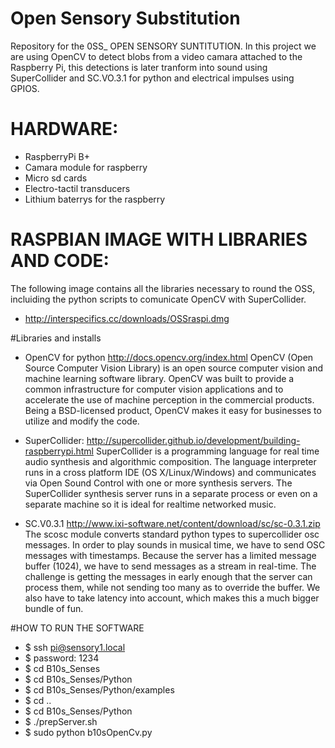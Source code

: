 # Open Sensory Substitution 
Repository for the 0SS_ OPEN SENSORY SUNTITUTION.
In this project we are using OpenCV to detect blobs from a video camara attached to the Raspberry Pi, this detections is later tranform into sound using SuperCollider and SC.VO.3.1 for python and electrical impulses using GPIOS. 

# HARDWARE:
- RaspberryPi B+
- Camara module for raspberry 
- Micro sd cards  
- Electro-tactil transducers 
- Lithium baterrys for the raspberry 

# RASPBIAN IMAGE WITH LIBRARIES AND CODE:
The following image contains all the libraries necessary to round the OSS, incluiding the python scripts to comunicate OpenCV with SuperCollider. 

- http://interspecifics.cc/downloads/OSSraspi.dmg

#Libraries and installs

- OpenCV for python 
  http://docs.opencv.org/index.html
OpenCV (Open Source Computer Vision Library) is an open source computer vision and machine learning software library. OpenCV was built to provide a common infrastructure for computer vision applications and to accelerate the use of machine perception in the commercial products. Being a BSD-licensed product, OpenCV makes it easy for businesses to utilize and modify the code.

- SuperCollider: 
  http://supercollider.github.io/development/building-raspberrypi.html
SuperCollider is a programming language for real time audio synthesis and algorithmic composition.
The language interpreter runs in a cross platform IDE (OS X/Linux/Windows) and communicates via Open Sound Control with one or more synthesis servers. The SuperCollider synthesis server runs in a separate process or even on a separate machine so it is ideal for realtime networked music.

- SC.V0.3.1 
  http://www.ixi-software.net/content/download/sc/sc-0.3.1.zip
The scosc module converts standard python types to supercollider osc messages.
In order to play sounds in musical time, we have to send OSC messages with timestamps. Because the server has a limited message buffer (1024), we have to send messages as a stream in real-time. The challenge is getting the messages in early enough that the server can process them, while not sending too many as to override the buffer. We also have to take latency into account, which makes this a much bigger bundle of fun.

#HOW TO RUN THE SOFTWARE

- $ ssh pi@sensory1.local
- $ password: 1234
- $ cd B10s_Senses
- $ cd B10s_Senses/Python 
- $ cd B10s_Senses/Python/examples 
- $ cd ..
- $ cd B10s_Senses/Python
- $ ./prepServer.sh 
- $ sudo python b10sOpenCv.py

